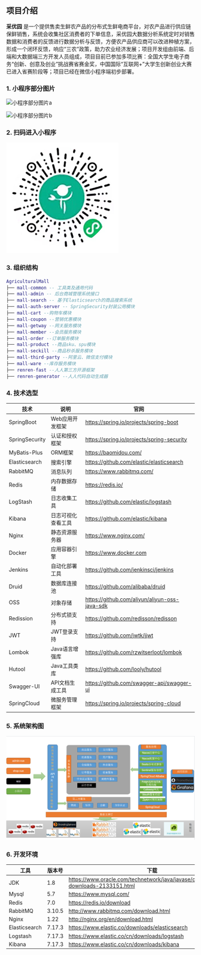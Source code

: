 ## 项目介绍

 **采优园** 是一个提供售卖生鲜农产品的分布式生鲜电商平台，对农产品进行供应链保鲜销售，系统会收集社区消费者的下单信息，采优园大数据分析系统定时对销售数据和消费者的反馈进行数据分析与反馈，方便农产品供应商可以改进种植方案，形成一个闭环反馈，响应“三农”政策，助力农业经济发展；项目开发组由前端、后端和大数据端三方开发人员组成，项目目前已参加多项比赛：全国大学生电子商务“创新、创意及创业”挑战赛省赛金奖，中国国际“互联网+”大学生创新创业大赛已进入省赛阶段等；项目已经在微信小程序端初步部署。


### 1. 小程序部分图片
![小程序部分图片a](https://edu-guli-jackey.oss-cn-shenzhen.aliyuncs.com/a.png)

![小程序部分图片b](https://edu-guli-jackey.oss-cn-shenzhen.aliyuncs.com/b.png)

### 2. 扫码进入小程序
![扫码进入小程序](renren-fast/src/main/resources/503072372fe0ac574bee6cfe757d731.jpg)


### 3. 组织结构

``` lua
AgriculturalMall
├── mall-common -- 工具类及通用代码
├── mall-admin -- 后台商城管理系统接口
├── mall-search -- 基于Elasticsearch的商品搜索系统
├── mall-auth-server -- SpringSecurity封装公用模块
├── mall-cart --购物车模块
├── mall-coupon --营销优惠模块
├── mall-getway --网关服务模块
├── mall-member --会员服务模块
├── mall-order --订单服务模块
├── mall-product --商品sku、spu模块
├── mall-seckill --商品秒杀服务模块
├── mall-third-party --阿里云、微信支付模块
├── mall-ware --库存服务模块
├── renren-fast --人人第三方开源框架
├── renren-generator --人人代码自动生成器
```


### 4. 技术选型

| 技术                 | 说明                | 官网                                           |
| -------------------- | ------------------- | ---------------------------------------------- |
| SpringBoot           | Web应用开发框架      | https://spring.io/projects/spring-boot         |
| SpringSecurity       | 认证和授权框架      | https://spring.io/projects/spring-security     |
| MyBatis-Plus         | ORM框架            | https://baomidou.com/                          |               
| Elasticsearch        | 搜索引擎            | https://github.com/elastic/elasticsearch       |
| RabbitMQ             | 消息队列            | https://www.rabbitmq.com/                      |
| Redis                | 内存数据存储         | https://redis.io/                              |
| LogStash             | 日志收集工具        | https://github.com/elastic/logstash            |
| Kibana               | 日志可视化查看工具  | https://github.com/elastic/kibana              |
| Nginx                | 静态资源服务器      | https://www.nginx.com/                         |
| Docker               | 应用容器引擎        | https://www.docker.com                         |
| Jenkins              | 自动化部署工具      | https://github.com/jenkinsci/jenkins           |
| Druid                | 数据库连接池        | https://github.com/alibaba/druid               |
| OSS                  | 对象存储            | https://github.com/aliyun/aliyun-oss-java-sdk  |
| Redission            | 分布式锁支持         | https://github.com/redisson/redisson          |
| JWT                  | JWT登录支持         | https://github.com/jwtk/jjwt                   |
| Lombok               | Java语言增强库      | https://github.com/rzwitserloot/lombok         |
| Hutool               | Java工具类库        | https://github.com/looly/hutool                |
| Swagger-UI           | API文档生成工具      | https://github.com/swagger-api/swagger-ui      |
| SpringCloud          | 微服务管理框架      | https://spring.io/projects/spring-cloud          |



### 5. 系统架构图
![系统架构图](renren-fast/src/main/resources/image34234.png)

### 6. 开发环境

| 工具          | 版本号 | 下载                                                         |
| ------------- | ------ | ------------------------------------------------------------ |
| JDK           | 1.8    | https://www.oracle.com/technetwork/java/javase/downloads/jdk8-downloads-2133151.html |
| Mysql         | 5.7    | https://www.mysql.com/                                       |
| Redis         | 7.0    | https://redis.io/download                                    |
| RabbitMQ      | 3.10.5 | http://www.rabbitmq.com/download.html                        |
| Nginx         | 1.22   | http://nginx.org/en/download.html                            |
| Elasticsearch | 7.17.3 | https://www.elastic.co/downloads/elasticsearch               |
| Logstash      | 7.17.3 | https://www.elastic.co/cn/downloads/logstash                 |
| Kibana        | 7.17.3 | https://www.elastic.co/cn/downloads/kibana                   |

